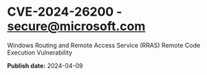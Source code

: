 # CVE-2024-26200 - secure@microsoft.com

Windows Routing and Remote Access Service (RRAS) Remote Code Execution Vulnerability

**Publish date:** 2024-04-09
